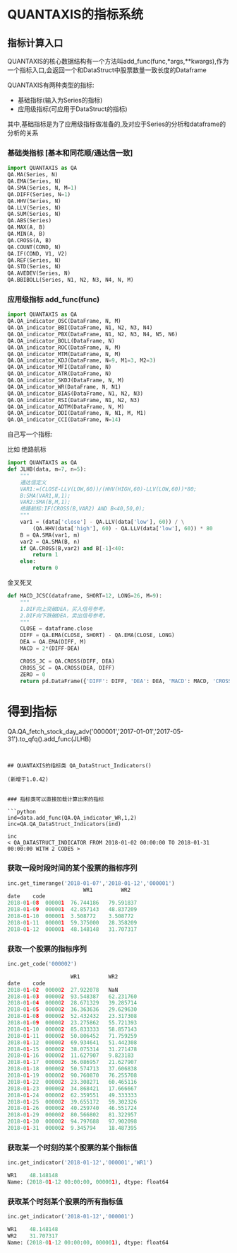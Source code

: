 # QUANTAXIS的指标系统

## 指标计算入口
QUANTAXIS的核心数据结构有一个方法叫add_func(func,*args,**kwargs),作为一个指标入口,会返回一个和DataStruct中股票数量一致长度的Dataframe

QUANTAXIS有两种类型的指标:

- 基础指标(输入为Series的指标)
- 应用级指标(可应用于DataStruct的指标)

其中,基础指标是为了应用级指标做准备的,及对应于Series的分析和dataframe的分析的关系

### 基础类指标 [基本和同花顺/通达信一致]
```python
import QUANTAXIS as QA
QA.MA(Series, N)
QA.EMA(Series, N)
QA.SMA(Series, N, M=1)
QA.DIFF(Series, N=1)
QA.HHV(Series, N)
QA.LLV(Series, N)
QA.SUM(Series, N)
QA.ABS(Series)
QA.MAX(A, B)
QA.MIN(A, B)
QA.CROSS(A, B)
QA.COUNT(COND, N)
QA.IF(COND, V1, V2)
QA.REF(Series, N)
QA.STD(Series, N)
QA.AVEDEV(Series, N)
QA.BBIBOLL(Series, N1, N2, N3, N4, N, M)
```
### 应用级指标  add_func(func)
```python
import QUANTAXIS as QA
QA.QA_indicator_OSC(DataFrame, N, M)
QA.QA_indicator_BBI(DataFrame, N1, N2, N3, N4)
QA.QA_indicator_PBX(DataFrame, N1, N2, N3, N4, N5, N6)
QA.QA_indicator_BOLL(DataFrame, N)
QA.QA_indicator_ROC(DataFrame, N, M)
QA.QA_indicator_MTM(DataFrame, N, M)
QA.QA_indicator_KDJ(DataFrame, N=9, M1=3, M2=3)
QA.QA_indicator_MFI(DataFrame, N)
QA.QA_indicator_ATR(DataFrame, N)
QA.QA_indicator_SKDJ(DataFrame, N, M)
QA.QA_indicator_WR(DataFrame, N, N1)
QA.QA_indicator_BIAS(DataFrame, N1, N2, N3)
QA.QA_indicator_RSI(DataFrame, N1, N2, N3)
QA.QA_indicator_ADTM(DataFrame, N, M)
QA.QA_indicator_DDI(DataFrame, N, N1, M, M1)
QA.QA_indicator_CCI(DataFrame, N=14)
```
自己写一个指标:

比如 绝路航标
```python
import QUANTAXIS as QA
def JLHB(data, m=7, n=5):
    """
    通达信定义
    VAR1:=(CLOSE-LLV(LOW,60))/(HHV(HIGH,60)-LLV(LOW,60))*80; 
    B:SMA(VAR1,N,1); 
    VAR2:SMA(B,M,1); 
    绝路航标:IF(CROSS(B,VAR2) AND B<40,50,0);
    """
    var1 = (data['close'] - QA.LLV(data['low'], 60)) / \
        (QA.HHV(data['high'], 60) - QA.LLV(data['low'], 60)) * 80
    B = QA.SMA(var1, m)
    var2 = QA.SMA(B, n)
    if QA.CROSS(B,var2) and B[-1]<40:
        return 1
    else:
        return 0
```
金叉死叉
```python        
def MACD_JCSC(dataframe, SHORT=12, LONG=26, M=9):
    """
    1.DIF向上突破DEA，买入信号参考。
    2.DIF向下跌破DEA，卖出信号参考。
    """
    CLOSE = dataframe.close
    DIFF = QA.EMA(CLOSE, SHORT) - QA.EMA(CLOSE, LONG)
    DEA = QA.EMA(DIFF, M)
    MACD = 2*(DIFF-DEA)

    CROSS_JC = QA.CROSS(DIFF, DEA)
    CROSS_SC = QA.CROSS(DEA, DIFF)
    ZERO = 0
    return pd.DataFrame({'DIFF': DIFF, 'DEA': DEA, 'MACD': MACD, 'CROSS_JC': CROSS_JC, 'CROSS_SC': CROSS_SC, 'ZERO': ZERO})
```

# 得到指标
QA.QA_fetch_stock_day_adv('000001','2017-01-01','2017-05-31').to_qfq().add_func(JLHB)
```


## QUANTAXIS的指标类 QA_DataStruct_Indicators()

(新增于1.0.42)


### 指标类可以直接加载计算出来的指标

```python
ind=data.add_func(QA.QA_indicator_WR,1,2)
inc=QA.QA_DataStruct_Indicators(ind)
```
```
inc
< QA_DATASTRUCT_INDICATOR FROM 2018-01-02 00:00:00 TO 2018-01-31 00:00:00 WITH 2 CODES >
```

### 获取一段时段时间的某个股票的指标序列
```python
inc.get_timerange('2018-01-07','2018-01-12','000001')
		                WR1	        WR2
date	code		
2018-01-08	000001	76.744186	79.591837
2018-01-09	000001	42.857143	48.837209
2018-01-10	000001	3.508772	3.508772
2018-01-11	000001	59.375000	28.358209
2018-01-12	000001	48.148148	31.707317
```
### 获取一个股票的指标序列

```python
inc.get_code('000002')

                    WR1	        WR2
date	code		
2018-01-02	000002	27.922078	NaN
2018-01-03	000002	93.548387	62.231760
2018-01-04	000002	28.671329	39.285714
2018-01-05	000002	36.363636	29.629630
2018-01-08	000002	52.432432	23.317308
2018-01-09	000002	23.275862	55.721393
2018-01-10	000002	85.833333	58.857143
2018-01-11	000002	50.806452	71.759259
2018-01-12	000002	69.934641	51.442308
2018-01-15	000002	38.075314	31.271478
2018-01-16	000002	11.627907	9.823183
2018-01-17	000002	36.086957	21.627907
2018-01-18	000002	50.574713	37.606838
2018-01-19	000002	90.760870	76.255708
2018-01-22	000002	23.308271	60.465116
2018-01-23	000002	34.868421	17.666667
2018-01-24	000002	62.359551	49.333333
2018-01-25	000002	39.655172	59.302326
2018-01-26	000002	40.259740	46.551724
2018-01-29	000002	80.566802	81.322957
2018-01-30	000002	94.797688	97.902098
2018-01-31	000002	9.345794	18.487395
```

### 获取某一个时刻的某个股票的某个指标值
```python
inc.get_indicator('2018-01-12','000001','WR1')

WR1    48.148148
Name: (2018-01-12 00:00:00, 000001), dtype: float64
```
### 获取某个时刻某个股票的所有指标值
```python
inc.get_indicator('2018-01-12','000001')

WR1    48.148148
WR2    31.707317
Name: (2018-01-12 00:00:00, 000001), dtype: float64

```